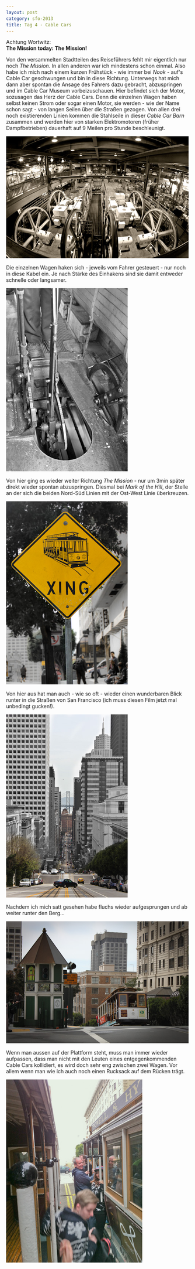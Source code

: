 ```yaml
---
layout: post
category: sfo-2013
title: Tag 4 - Cable Cars
---
```


Achtung Wortwitz:  
**The Mission today: The Mission!**

Von den versammelten Stadtteilen des Reiseführers fehlt mir eigentlich nur noch *The Mission*. In allen anderen war ich mindestens schon einmal. Also habe ich mich nach einem kurzen Frühstück - wie immer bei *Nook* - auf's Cable Car geschwungen und bin in diese Richtung. Unterwegs hat mich dann aber spontan die Ansage des Fahrers dazu gebracht, abzuspringen und im Cable Car Museum vorbeizuschauen. Hier befindet sich der Motor, sozusagen das Herz der Cable Cars. Denn die einzelnen Wagen haben selbst keinen Strom oder sogar einen Motor, sie werden - wie der Name schon sagt - von langen Seilen über die Straßen gezogen. Von allen drei noch existierenden Linien kommen die Stahlseile in dieser *Cable Car Barn* zusammen und werden hier von starken Elektromotoren (früher Dampfbetrieben) dauerhaft auf 9 Meilen pro Stunde beschleunigt.

![Cable Car Barn - Kabel](/images-blog/sfo-2013/20130319_1.jpg)

Die einzelnen Wagen haken sich - jeweils vom Fahrer gesteuert - nur noch in diese Kabel ein. Je nach Stärke des Einhakens sind sie damit entweder schnelle oder langsamer.

![Cable Car - Mechanik](/images-blog/sfo-2013/20130319_2.jpg)

Von hier ging es wieder weiter Richtung *The Mission* - nur um 3min später direkt wieder spontan abzuspringen. Diesmal bei _Mark of the Hill_, der Stelle an der sich die beiden Nord-Süd Linien mit der Ost-West Linie überkreuzen.

![Cable Car - XING](/images-blog/sfo-2013/20130319_3.jpg)

Von hier aus hat man auch - wie so oft - wieder einen wunderbaren Blick runter in die Straßen von San Francisco (ich muss diesen Film jetzt mal unbedingt gucken!).

![Streets of San Francisco](/images-blog/sfo-2013/20130319_6.jpg)

Nachdem ich mich satt gesehen habe fluchs wieder aufgesprungen und ab weiter runter den Berg…

![Cable Car - Downhill](/images-blog/sfo-2013/20130319_4.jpg)

Wenn man aussen auf der Plattform steht, muss man immer wieder aufpassen, dass man nicht mit den Leuten eines entgegenkommenden Cable Cars kollidiert, es wird doch sehr eng zwischen zwei Wagen. Vor allem wenn man wie ich auch noch einen Rucksack auf dem Rücken trägt.

![Cable Car - Close Encounter](/images-blog/sfo-2013/20130319_5.jpg)